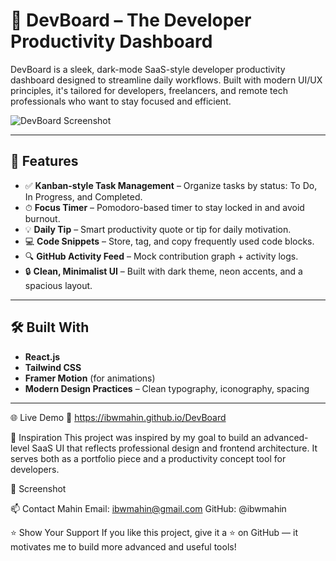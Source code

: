 # 🚀 DevBoard – The Developer Productivity Dashboard

DevBoard is a sleek, dark-mode SaaS-style developer productivity dashboard designed to streamline daily workflows. Built with modern UI/UX principles, it's tailored for developers, freelancers, and remote tech professionals who want to stay focused and efficient.

![DevBoard Screenshot](./31740001-ac02-4104-b301-761aa257b75f.png)

---

## 🎯 Features

- ✅ **Kanban-style Task Management** – Organize tasks by status: To Do, In Progress, and Completed.
- ⏱ **Focus Timer** – Pomodoro-based timer to stay locked in and avoid burnout.
- 💡 **Daily Tip** – Smart productivity quote or tip for daily motivation.
- 💻 **Code Snippets** – Store, tag, and copy frequently used code blocks.
- 🔍 **GitHub Activity Feed** – Mock contribution graph + activity logs.
- 🔒 **Clean, Minimalist UI** – Built with dark theme, neon accents, and a spacious layout.

---

## 🛠 Built With

- **React.js**
- **Tailwind CSS**
- **Framer Motion** (for animations)
- **Modern Design Practices** – Clean typography, iconography, spacing

---

🌐 Live Demo
🔗 https://ibwmahin.github.io/DevBoard

🧠 Inspiration
This project was inspired by my goal to build an advanced-level SaaS UI that reflects professional design and frontend architecture. It serves both as a portfolio piece and a productivity concept tool for developers.

📸 Screenshot

📫 Contact
Mahin
Email: ibwmahin@gmail.com
GitHub: @ibwmahin

⭐️ Show Your Support
If you like this project, give it a ⭐ on GitHub — it motivates me to build more advanced and useful tools!

